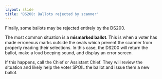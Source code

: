 ```yaml
---
layout: slide
title: "DS200: Ballots rejected by scanner"
---
```


Finally, some ballots may be rejected entirely by the DS200.

The most common situation is a **mismarked ballot**. This is when a voter has made erroneous marks outside the ovals which prevent the scanner from properly reading their selections. In this case, the DS200 will return the ballot, make a loud beeping sound, and display an error screen.

If this happens, call the Chief or Assistant Chief. They will review the situation and likely help the voter SPOIL the ballot and issue them a new ballot.